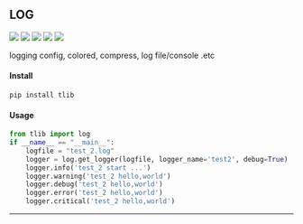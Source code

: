 ## **LOG**
[![](https://img.shields.io/badge/Project-log-yellow.svg)]()
[![](https://img.shields.io/badge/Python-2.7-green.svg)]()
[![](https://img.shields.io/badge/Python-3.6-green.svg)]()
[![](https://img.shields.io/badge/Email-tao.xu2008@outlook.com-red.svg)]()
[![](https://img.shields.io/badge/Blog-https://txu2008.github.io-red.svg)][1]

logging config, colored, compress, log file/console .etc

#### Install
    pip install tlib

#### Usage
```python
from tlib import log
if __name__ == "__main__":
    logfile = "test_2.log"
    logger = log.get_logger(logfile, logger_name='test2', debug=True)
    logger.info('test_2 start ...')
    logger.warning('test_2 hello,world')
    logger.debug('test_2 hello,world')
    logger.error('test_2 hello,world')
    logger.critical('test_2 hello,world')
```


***
[1]: https://txu2008.github.io